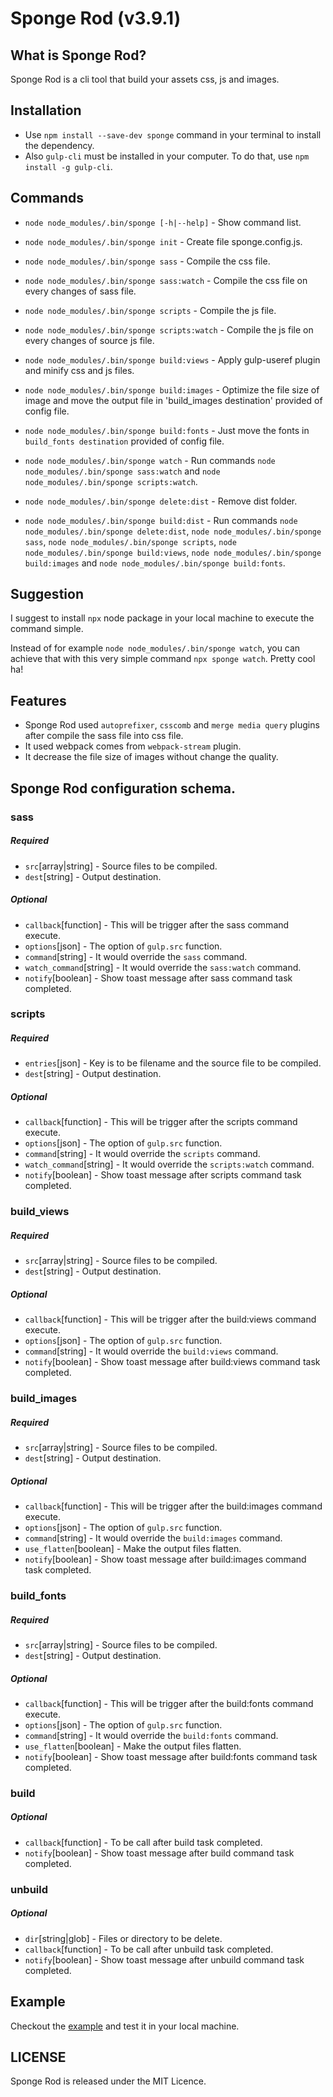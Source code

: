 # Sponge Rod (v3.9.1)

## What is Sponge Rod?

Sponge Rod is a cli tool that build your assets css, js and images.

## Installation
 - Use `npm install --save-dev sponge` command in your terminal to install the dependency.
 - Also `gulp-cli` must be installed in your computer. To do that, use `npm install -g gulp-cli`.

## Commands
 - `node node_modules/.bin/sponge [-h|--help]` - Show command list.
 - `node node_modules/.bin/sponge init` - Create file sponge.config.js.
 - `node node_modules/.bin/sponge sass` - Compile the css file.
 - `node node_modules/.bin/sponge sass:watch` - Compile the css file on every changes of sass file.
 - `node node_modules/.bin/sponge scripts` - Compile the js file.
 - `node node_modules/.bin/sponge scripts:watch` - Compile the js file on every changes of source js file.
 - `node node_modules/.bin/sponge build:views` - Apply gulp-useref plugin and minify css and js files.
 - `node node_modules/.bin/sponge build:images` - Optimize the file size of image and move the output file in 'build_images destination' provided of config file.
 - `node node_modules/.bin/sponge build:fonts` - Just move the fonts in `build_fonts destination` provided of config file.

 - `node node_modules/.bin/sponge watch` - Run commands `node node_modules/.bin/sponge sass:watch` and `node node_modules/.bin/sponge scripts:watch`.
 - `node node_modules/.bin/sponge delete:dist` - Remove dist folder.
 - `node node_modules/.bin/sponge build:dist` - Run commands `node node_modules/.bin/sponge delete:dist`, `node node_modules/.bin/sponge sass`, `node node_modules/.bin/sponge scripts`, `node node_modules/.bin/sponge build:views`, `node node_modules/.bin/sponge build:images` and `node node_modules/.bin/sponge build:fonts`.

## Suggestion

I suggest to install `npx` node package in your local machine to execute the command simple.

Instead of for example `node node_modules/.bin/sponge watch`, you can achieve that with this very simple command `npx sponge watch`. Pretty cool ha!

## Features

 - Sponge Rod used `autoprefixer`, `csscomb` and `merge media query` plugins after compile the sass file into css file.
 - It used webpack comes from `webpack-stream` plugin.
 - It decrease the file size of images without change the quality.

## Sponge Rod configuration schema.

### sass

##### Required
 - `src`[array|string] - Source files to be compiled.
 - `dest`[string] - Output destination.

##### Optional
 - `callback`[function] - This will be trigger after the sass command execute.
 - `options`[json] - The option of `gulp.src` function.
 - `command`[string] - It would override the `sass` command.
 - `watch_command`[string] - It would override the `sass:watch` command.
 - `notify`[boolean] - Show toast message after sass command task completed.

### scripts

##### Required
 - `entries`[json] - Key is to be filename and the source file to be compiled.
 - `dest`[string] - Output destination.

##### Optional
 - `callback`[function] - This will be trigger after the scripts command execute.
 - `options`[json] - The option of `gulp.src` function.
 - `command`[string] - It would override the `scripts` command.
 - `watch_command`[string] - It would override the `scripts:watch` command.
 - `notify`[boolean] - Show toast message after scripts command task completed.

### build_views

##### Required
 - `src`[array|string] - Source files to be compiled.
 - `dest`[string] - Output destination.

##### Optional
 - `callback`[function] - This will be trigger after the build:views command execute.
 - `options`[json] - The option of `gulp.src` function.
 - `command`[string] - It would override the `build:views` command.
 - `notify`[boolean] - Show toast message after build:views command task completed.

### build_images

##### Required
 - `src`[array|string] - Source files to be compiled.
 - `dest`[string] - Output destination.

##### Optional
 - `callback`[function] - This will be trigger after the build:images command execute.
 - `options`[json] - The option of `gulp.src` function.
 - `command`[string] - It would override the `build:images` command.
 - `use_flatten`[boolean] - Make the output files flatten.
 - `notify`[boolean] - Show toast message after build:images command task completed.

### build_fonts

##### Required
 - `src`[array|string] - Source files to be compiled.
 - `dest`[string] - Output destination.

##### Optional
 - `callback`[function] - This will be trigger after the build:fonts command execute.
 - `options`[json] - The option of `gulp.src` function.
 - `command`[string] - It would override the `build:fonts` command.
 - `use_flatten`[boolean] - Make the output files flatten.
 - `notify`[boolean] - Show toast message after build:fonts command task completed.

### build

##### Optional
 - `callback`[function] - To be call after build task completed.
 - `notify`[boolean] - Show toast message after build command task completed.

### unbuild

##### Optional
 - `dir`[string|glob] - Files or directory to be delete.
 - `callback`[function] - To be call after unbuild task completed.
 - `notify`[boolean] - Show toast message after unbuild command task completed.

## Example

Checkout the [example](https://github.com/rodrigoiii/sponge-rod/blob/master/app) and test it in your local machine.

## LICENSE
Sponge Rod is released under the MIT Licence.